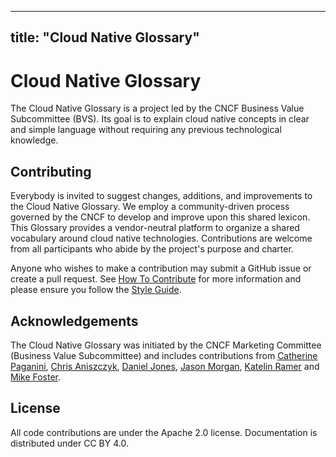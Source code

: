 
---
title: "Cloud Native Glossary"
---

# Cloud Native Glossary

The Cloud Native Glossary is a project led by the CNCF Business Value Subcommittee (BVS). Its goal is to explain cloud native concepts in clear and simple language without requiring any previous technological knowledge.

## Contributing
Everybody is invited to suggest changes, additions, and improvements to the Cloud Native Glossary. We employ a community-driven process governed by the CNCF to develop and improve upon this shared lexicon. This Glossary provides a vendor-neutral platform to organize a shared vocabulary around cloud native technologies. Contributions are welcome from all participants who abide by the project's purpose and charter.

Anyone who wishes to make a contribution may submit a GitHub issue or create a pull request.  See [How To Contribute](/contribute/) for more information and please ensure you follow the [Style Guide](/style-guide/).

## Acknowledgements

The Cloud Native Glossary was initiated by the CNCF Marketing
Committee (Business Value Subcommittee) and includes
contributions from [Catherine Paganini](https://www.linkedin.com/in/catherinepaganini/en/), [Chris Aniszczyk](https://www.linkedin.com/in/caniszczyk/),
[Daniel Jones](https://www.linkedin.com/in/danieljoneseb/?originalSubdomain=uk), [Jason Morgan](https://www.linkedin.com/in/jasonmorgan2/), [Katelin Ramer](https://www.linkedin.com/in/katelinramer/) and [Mike Foster](https://www.linkedin.com/in/mfosterche/?originalSubdomain=ca).

## License

All code contributions are under the Apache 2.0 license. Documentation is distributed under CC BY 4.0.